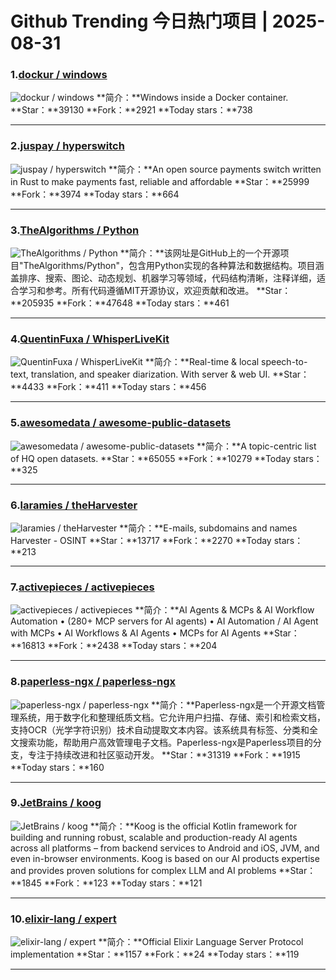 # Github Trending 今日热门项目 | 2025-08-31
### 1.[dockur / windows](https://github.com/dockur/windows)

![dockur / windows](https://repository-images.githubusercontent.com/743140652/69c0c16a-9695-484e-861e-9b07c0507f45)
**简介：**Windows inside a Docker container.
**Star：**39130
**Fork：**2921
**Today stars：**738

---

### 2.[juspay / hyperswitch](https://github.com/juspay/hyperswitch)

![juspay / hyperswitch](https://repository-images.githubusercontent.com/552877440/fd8b83bc-a093-4f7b-9e16-a0cd1f9f8572)
**简介：**An open source payments switch written in Rust to make payments fast, reliable and affordable
**Star：**25999
**Fork：**3974
**Today stars：**664

---

### 3.[TheAlgorithms / Python](https://github.com/TheAlgorithms/Python)

![TheAlgorithms / Python](https://opengraph.githubassets.com/63b69f2927449d62d258a7e5aedeef1fc222dad711cfe5adec00802984b4e185/TheAlgorithms/Python)
**简介：**该网址是GitHub上的一个开源项目"TheAlgorithms/Python"，包含用Python实现的各种算法和数据结构。项目涵盖排序、搜索、图论、动态规划、机器学习等领域，代码结构清晰，注释详细，适合学习和参考。所有代码遵循MIT开源协议，欢迎贡献和改进。
**Star：**205935
**Fork：**47648
**Today stars：**461

---

### 4.[QuentinFuxa / WhisperLiveKit](https://github.com/QuentinFuxa/WhisperLiveKit)

![QuentinFuxa / WhisperLiveKit](https://opengraph.githubassets.com/370c944940abe66220a3531c72f243fecc46a424c7a2ad35af67a198c348ec5b/QuentinFuxa/WhisperLiveKit)
**简介：**Real-time & local speech-to-text, translation, and speaker diarization. With server & web UI.
**Star：**4433
**Fork：**411
**Today stars：**456

---

### 5.[awesomedata / awesome-public-datasets](https://github.com/awesomedata/awesome-public-datasets)

![awesomedata / awesome-public-datasets](https://opengraph.githubassets.com/2b885218186489508f9450fb634f0c74d60b597eacfccd06a3b6ce6a1e4d2e3e/awesomedata/awesome-public-datasets)
**简介：**A topic-centric list of HQ open datasets.
**Star：**65055
**Fork：**10279
**Today stars：**325

---

### 6.[laramies / theHarvester](https://github.com/laramies/theHarvester)

![laramies / theHarvester](https://repository-images.githubusercontent.com/1212922/0933ae00-d41e-11e9-85da-8c22b674c731)
**简介：**E-mails, subdomains and names Harvester - OSINT
**Star：**13717
**Fork：**2270
**Today stars：**213

---

### 7.[activepieces / activepieces](https://github.com/activepieces/activepieces)

![activepieces / activepieces](https://opengraph.githubassets.com/f62acef9420460e54a71de7655d1a08ca22687cbf78384250f33445f72a7b8da/activepieces/activepieces)
**简介：**AI Agents & MCPs & AI Workflow Automation • (280+ MCP servers for AI agents) • AI Automation / AI Agent with MCPs • AI Workflows & AI Agents • MCPs for AI Agents
**Star：**16813
**Fork：**2438
**Today stars：**204

---

### 8.[paperless-ngx / paperless-ngx](https://github.com/paperless-ngx/paperless-ngx)

![paperless-ngx / paperless-ngx](https://opengraph.githubassets.com/75a4506c5f29a6499639569fda2aadb10ab47b154983747fe3bbe7c2ecf6b776/paperless-ngx/paperless-ngx)
**简介：**Paperless-ngx是一个开源文档管理系统，用于数字化和整理纸质文档。它允许用户扫描、存储、索引和检索文档，支持OCR（光学字符识别）技术自动提取文本内容。该系统具有标签、分类和全文搜索功能，帮助用户高效管理电子文档。Paperless-ngx是Paperless项目的分支，专注于持续改进和社区驱动开发。
**Star：**31319
**Fork：**1915
**Today stars：**160

---

### 9.[JetBrains / koog](https://github.com/JetBrains/koog)

![JetBrains / koog](https://opengraph.githubassets.com/e403738fe23a39fbbda32fca688b5ae141fee59a3cece7e0d858b15da4cb2f38/JetBrains/koog)
**简介：**Koog is the official Kotlin framework for building and running robust, scalable and production-ready AI agents across all platforms – from backend services to Android and iOS, JVM, and even in-browser environments. Koog is based on our AI products expertise and provides proven solutions for complex LLM and AI problems
**Star：**1845
**Fork：**123
**Today stars：**121

---

### 10.[elixir-lang / expert](https://github.com/elixir-lang/expert)

![elixir-lang / expert](https://opengraph.githubassets.com/b77f9510d6cb31454e286bcd5fe373f4d526c65052abd7e86fab60fc8aa3ec55/elixir-lang/expert)
**简介：**Official Elixir Language Server Protocol implementation
**Star：**1157
**Fork：**24
**Today stars：**119

---

